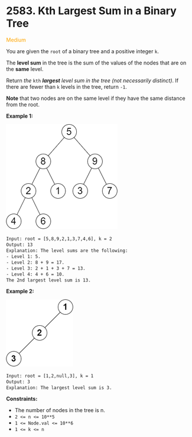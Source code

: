 # 2583. Kth Largest Sum in a Binary Tree
<span style="color:orange">Medium</span>

You are given the `root` of a binary tree and a positive integer `k`.

The **level sum** in the tree is the sum of the values of the nodes that are on the **same** level.

Return *the* `kth` ***largest** level sum in the tree (not necessarily distinct)*. If there are fewer than `k` levels in the tree, return `-1`.

**Note** that two nodes are on the same level if they have the same distance from the root.

**Example 1:**

<img src="./images/binaryytreeedrawio-2.png" />

```
Input: root = [5,8,9,2,1,3,7,4,6], k = 2
Output: 13
Explanation: The level sums are the following:
- Level 1: 5.
- Level 2: 8 + 9 = 17.
- Level 3: 2 + 1 + 3 + 7 = 13.
- Level 4: 4 + 6 = 10.
The 2nd largest level sum is 13.
```
**Example 2:**

<img src="./images/treedrawio-3.png" />

```
Input: root = [1,2,null,3], k = 1
Output: 3
Explanation: The largest level sum is 3.
```

**Constraints:**
- The number of nodes in the tree is n.
- `2 <= n <= 10**5`
- `1 <= Node.val <= 10**6`
- `1 <= k <= n`